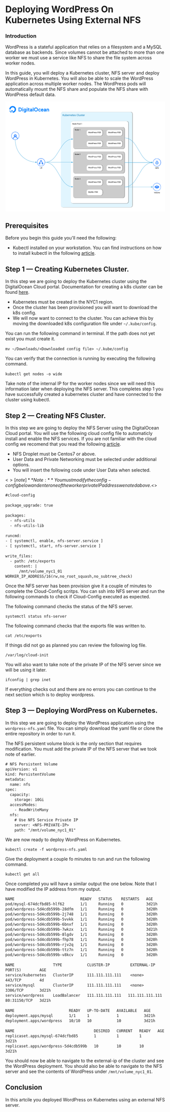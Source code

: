 # Deploying WordPress On Kubernetes Using External NFS 

### Introduction

WordPress is a stateful application that relies on a filesystem and a MySQL database as backends. Since volumes cannot be attached to more than one worker we must use a service like NFS to share the file system across worker nodes.

In this guide, you will deploy a Kubernetes cluster, NFS server and deploy WordPress in Kubernetes. You will also be able to scale the WordPress application across multiple worker nodes. The WordPress pods will  automatically mount the NFS share and populate the NFS share with WordPress default data. 

![Diagram](https://raw.githubusercontent.com/DO-Solutions/do-kubernetes/master/wordpress-nfs/img/diagram.png)

## Prerequisites

Before you begin this guide you'll need the following:

* Kubectl installed on your workstation. You can find instructions on how to install kubectl in the following [article](https://www.digitalocean.com/docs/kubernetes/how-to/connect-with-kubectl/).

## Step 1 — Creating Kubernetes Cluster. 

In this step we are going to deploy the Kubernetes cluster using the DigitalOcean Cloud portal.
Documentation for creating a k8s cluster can be found [here](https://www.digitalocean.com/docs/kubernetes/how-to/create-clusters/).

* Kubernetes must be created in the NYC1 region.
* Once the cluster has been provisioned you will want to download the k8s config. 
* We will now want to connect to the cluster. You can achieve this by moving the downloaded k8s configuration file under ```~/.kube/config```.

You can run the following command in terminal. If the path does not yet exist you must create it. 

``` mv ~/Downloads/<Downloaded config file> ~/.kube/config ```

You can verify that the connection is running by executing the following command. 

``` kubectl get nodes -o wide ```

Take note of the internal IP for the worker nodes since we will need this information later when deploying the NFS server. 
This completes step 1 you have successfully created a kubernetes cluster and have connected to the cluster using kubectl. 

## Step 2 — Creating NFS Cluster. 

In this step we are going to deploy the NFS Server using the DigitalOcean Cloud portal.
You will use the following cloud config file to automaticly install and enable the NFS services. 
If you are not familiar with the cloud config we recomend that you read the following [article](https://www.digitalocean.com/community/tutorials/an-introduction-to-cloud-config-scripting).

* NFS Droplet must be Centos7 or above. 
* User Data and Private Networking must be selected under additional options. 
* You will insert the following code under User Data when selected. 

<$>[note]
**Note:** You must modify the config-config below and enter one of the worker private IP address we noted above. 
<$>

```
#cloud-config

package_upgrade: true

packages:
  - nfs-utils
  - nfs-utils-lib

runcmd:
- [ systemctl, enable, nfs-server.service ]
- [ systemctl, start, nfs-server.service ]

write_files:
  - path: /etc/exports
    content: |
      /mnt/volume_nyc1_01 WORKER_IP_ADDRESS/16(rw,no_root_squash,no_subtree_check)
```

Once the NFS server has been provision give it a couple of minutes to complete the Cloud-Config scritps.
You can ssh into NFS server and run the following commands to check if Cloud-Config executed as expected. 

The following command checks the status of the NFS server. 

```
systemctl status nfs-server
```
The following command checks that the exports file was written to. 

```
cat /etc/exports
```

If things did not go as planned you can review the following log file. 

```
/var/log/cloud-init
```

You will also want to take note of the private IP of the NFS server since we will be using it later. 

```
ifconfig | grep inet
```

If everything checks out and there are no errors you can continue to the next section which is to deploy wordpress. 

## Step 3 — Deploying WordPress on Kubernetes. 

In this step we are going to deploy the WordPress application using the ```wordpress-nfs.yaml``` file.
You can simply download the yaml file or clone the entire repository in order to run it. 

The NFS persistent volume block is the only section that requires modification. 
You must add the private IP of the NFS server that we took note of earlier. 

```
# NFS Persistent Volume
apiVersion: v1
kind: PersistentVolume
metadata:
  name: nfs
spec:
  capacity:
    storage: 10Gi
  accessModes:
    - ReadWriteMany
  nfs:
    # Use NFS Service Private IP 
    server: <NFS-PRIVATE-IP>
    path: "/mnt/volume_nyc1_01"
```

We are now ready to deploy WordPress on Kubernetes. 

``` 
kubectl create -f wordpress-nfs.yaml
```

Give the deployment a couple fo minutes to run and run the following command. 

```
kubectl get all
```

Once completed you will have a similar output the one below. Note that I have modified the IP address from my output. 

```
NAME                             READY   STATUS    RESTARTS   AGE
pod/mysql-674dcfbd85-hlf62       1/1     Running   0          3d21h
pod/wordpress-5d4cdb599b-28dfm   1/1     Running   0          3d20h
pod/wordpress-5d4cdb599b-2j748   1/1     Running   0          3d20h
pod/wordpress-5d4cdb599b-5vvkk   1/1     Running   0          3d20h
pod/wordpress-5d4cdb599b-6bnxf   1/1     Running   0          3d20h
pod/wordpress-5d4cdb599b-7wkzx   1/1     Running   0          3d21h
pod/wordpress-5d4cdb599b-8lgdv   1/1     Running   0          3d20h
pod/wordpress-5d4cdb599b-fhp78   1/1     Running   0          3d20h
pod/wordpress-5d4cdb599b-rjv2q   1/1     Running   0          3d20h
pod/wordpress-5d4cdb599b-ttz7n   1/1     Running   0          3d20h
pod/wordpress-5d4cdb599b-v8kcv   1/1     Running   0          3d20h

NAME                 TYPE           CLUSTER-IP         EXTERNAL-IP      PORT(S)        AGE
service/kubernetes   ClusterIP      111.111.111.111    <none>           443/TCP        4d
service/mysql        ClusterIP      111.111.111.111    <none>           3306/TCP       3d21h
service/wordpress    LoadBalancer   111.111.111.111   111.111.111.111   80:31150/TCP   3d21h

NAME                        READY   UP-TO-DATE   AVAILABLE   AGE
deployment.apps/mysql       1/1     1            1           3d21h
deployment.apps/wordpress   10/10   10           10          3d21h

NAME                                   DESIRED   CURRENT   READY   AGE
replicaset.apps/mysql-674dcfbd85       1         1         1       3d21h
replicaset.apps/wordpress-5d4cdb599b   10        10        10      3d21h

```

You should now be able to navigate to the external-ip of the cluster and see the WordPress deployment. 
You should also be able to navigate to the NFS server and see the contents of WordPress under ```/mnt/volume_nyc1_01```.

## Conclusion

In this artcile you deployed WordPress on Kubernetes using an external NFS server. 

